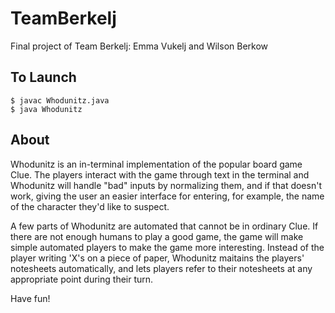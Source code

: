 # TeamBerkelj
Final project of Team Berkelj: Emma Vukelj and Wilson Berkow

## To Launch
    $ javac Whodunitz.java
    $ java Whodunitz

## About

Whodunitz is an in-terminal implementation of the popular board game
Clue.  The players interact with the game through text in the terminal
and Whodunitz will handle "bad" inputs by normalizing them, and if
that doesn't work, giving the user an easier interface for entering,
for example, the name of the character they'd like to suspect.

A few parts of Whodunitz are automated that cannot be in ordinary
Clue. If there are not enough humans to play a good game, the game
will make simple automated players to make the game more interesting.
Instead of the player writing 'X's on a piece of paper, Whodunitz
maitains the players' notesheets automatically, and lets players refer
to their notesheets at any appropriate point during their turn.

Have fun!
